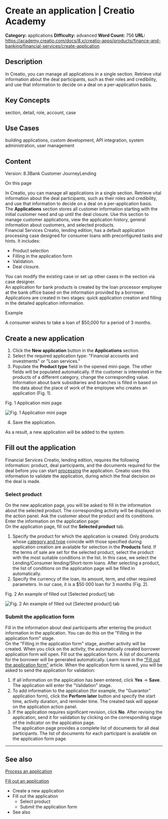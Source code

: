 # Create an application | Creatio Academy

**Category:** applications **Difficulty:** advanced **Word Count:** 756 **URL:**
https://academy.creatio.com/docs/8.x/creatio-apps/products/finance-and-banking/financial-services/create-application

## Description

In Creatio, you can manage all applications in a single section. Retrieve vital
information about the deal participants, such as their roles and credibility,
and use that information to decide on a deal on a per-application basis.

## Key Concepts

section, detail, role, account, case

## Use Cases

building applications, custom development, API integration, system
administration, user management

## Content

Version: 8.3Bank Customer JourneyLending

On this page

In Creatio, you can manage all applications in a single section. Retrieve vital
information about the deal participants, such as their roles and credibility,
and use that information to decide on a deal on a per-application basis.  
The **Applications** section stores all customer information starting with the
initial customer need and up until the deal closure. Use this section to manage
customer applications, view the application history, general information about
customers, and selected products.  
Financial Services Creatio, lending edition, has a default application
processing case designed for consumer loans with preconfigured tasks and hints.
It includes:

- Product selection
- Filling in the application form
- Validation.
- Deal closure.

You can modify the existing case or set up other cases in the section via case
designer.  
An application for bank products is created by the loan processor employee at
the bank office based on the information provided by a borrower. Applications
are created in two stages: quick application creation and filling in the
detailed application information.

Example

A consumer wishes to take a loan of $50,000 for a period of 3 months.

## Create a new application​

1. Click the **New application** button in the **Applications** section.
2. Select the required application type: "Financial accounts and investments" or
   "Loan services."
3. Populate the **Product type** field in the opened mini-page. The other fields
   will be populated automatically. If the customer is interested in the
   products of a different category, change the corresponding value. Information
   about bank subsidiaries and branches is filled in based on the data about the
   place of work of the employee who creates an application (Fig. 1).

Fig. 1 Application mini page

![Fig. 1 Application mini page](https://academy.creatio.com/docs/sites/en/files/2020-11/scr_application_minicard.png)

4. Save the application.

As a result, a new application will be added to the system.

## Fill out the application​

Financial Services Creatio, lending edition, requires the following information:
product, deal participants, and the documents required for the deal before you
can start [processing](https://academy.creatio.com/documents?id=1666) the
application. Creatio uses this information to validate the application, during
which the final decision on the deal is made.

### Select product​

On the new application page, you will be asked to fill in the information about
the selected product. The corresponding activity will be displayed on the action
panel. Ask the customer about the product and its conditions. Enter the
information on the application page:  
On the application page, fill out the **Selected product** tab.

1. Specify the product for which the application is created. Only products whose
   [category and type](https://academy.creatio.com/documents?id=2156) coincide
   with those specified during application creation are available for selection
   in the **Products** field. If the terms of sale are set for the selected
   product, select the product with the most suitable conditions in the list. In
   this case, we select the Lending/Consumer lending/Short-term loans. After
   selecting a product, the list of conditions on the application page will be
   filled in automatically.
2. Specify the currency of the loan, its amount, term, and other required
   parameters. In our case, it is a $50 000 loan for 3 months (Fig. 2).

Fig. 2 An example of filled out [Selected product] tab

![Fig. 2 An example of filled out [Selected product] tab](https://academy.creatio.com/docs/sites/en/files/2020-11/scr_product_conditions.png)

### Submit the application form​

Fill in the information about deal participants after entering the product
information in the application. You can do this on the "Filling in the
application form" stage.  
On the "Filling in the application form" stage, another activity will be
created. When you click on the activity, the automatically created borrower
application form will open. Fill out the application form. A list of documents
for the borrower will be generated automatically. Learn more in the
["Fill out the application form"](https://academy.creatio.com/documents?id=1665)
article. When the application form is saved, you will be asked to send the
application for validation:

1. If all information on the application has been entered, click **Yes** →
   **Save**. The application will enter the "Validation" stage.
2. To add information to the application (for example, the "Guarantor"
   application form), click the **Perform later** button and specify the start
   time, activity duration, and reminder time. The created task will appear on
   the application action panel.
3. If the application requires significant revision, click **No**. After
   revising the application, send it for validation by clicking on the
   corresponding stage of the indicator on the application page.  
   The application page provides a complete list of documents for all deal
   participants. The list of documents for each participant is available on the
   application form page.

---

## See also​

[Process an application](https://academy.creatio.com/documents?id=1666)

[Fill out an application](https://academy.creatio.com/documents?id=1681)

- Create a new application
- Fill out the application
  - Select product
  - Submit the application form
- See also
